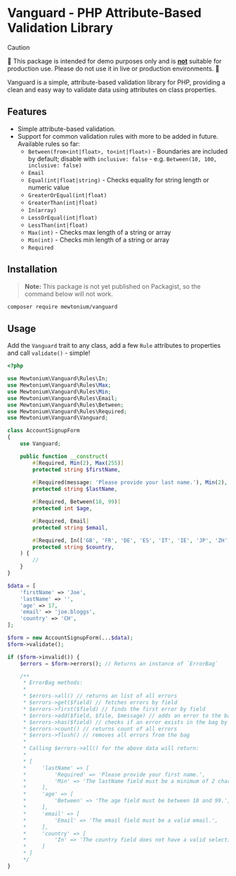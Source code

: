 # Vanguard - PHP Attribute-Based Validation Library

> [!CAUTION]
> 🛑 This package is intended for demo purposes only and is **<u>not</u>** suitable for production use. Please do not use it in live or production environments. 🛑

Vanguard is a simple, attribute-based validation library for PHP, providing a clean and easy way to validate data using attributes on class properties.

## Features

- Simple attribute-based validation.
- Support for common validation rules with more to be added in future. Available rules so far:
  - `Between(from<int|float>, to<int|float>)` - Boundaries are included by default; disable with `inclusive: false` - e.g. `Between(10, 100, inclusive: false)`
  - `Email`
  - `Equal(int|float|string)` - Checks equality for string length or numeric value
  - `GreaterOrEqual(int|float)`
  - `GreaterThan(int|float)`
  - `In(array)`
  - `LessOrEqual(int|float)`
  - `LessThan(int|float)`
  - `Max(int)` - Checks max length of a string or array
  - `Min(int)` - Checks min length of a string or array
  - `Required`

## Installation

> **Note:** This package is not yet published on Packagist, so the command below will not work.

```bash
composer require mewtonium/vanguard
```

## Usage

Add the `Vanguard` trait to any class, add a few `Rule` attributes to properties and call `validate()` - simple!

```php
<?php

use Mewtonium\Vanguard\Rules\In;
use Mewtonium\Vanguard\Rules\Max;
use Mewtonium\Vanguard\Rules\Min;
use Mewtonium\Vanguard\Rules\Email;
use Mewtonium\Vanguard\Rules\Between;
use Mewtonium\Vanguard\Rules\Required;
use Mewtonium\Vanguard\Vanguard;

class AccountSignupForm
{
    use Vanguard;

    public function __construct(
        #[Required, Min(2), Max(255)]
        protected string $firstName,
        
        #[Required(message: 'Please provide your last name.'), Min(2), Max(255)]
        protected string $lastName,

        #[Required, Between(18, 99)]
        protected int $age,

        #[Required, Email]
        protected string $email,

        #[Required, In(['GB', 'FR', 'DE', 'ES', 'IT', 'IE', 'JP', 'ZH'])]
        protected string $country,
    ) {
        //
    }
}

$data = [
    'firstName' => 'Joe',
    'lastName' => '',
    'age' => 17,
    'email' => 'joe.bloggs',
    'country' => 'CH',
];

$form = new AccountSignupForm(...$data);
$form->validate();

if ($form->invalid()) {
    $errors = $form->errors(); // Returns an instance of `ErrorBag`

    /**
     * ErrorBag methods:
     * 
     * $errors->all() // returns an list of all errors
     * $errors->get($field) // fetches errors by field
     * $errors->first($field) // finds the first error by field
     * $errors->add($field, $file, $message) // adds an error to the bag
     * $errors->has($field) // checks if an error exists in the bag by field
     * $errors->count() // returns count of all errors
     * $errors->flush() // removes all errors from the bag
     *
     * Calling $errors->all() for the above data will return:
     * 
     * [
     *     'lastName' => [
     *         'Required' => 'Please provide your first name.',
     *         'Min' => 'The lastName field must be a minimum of 2 characters long.',
     *     ],
     *     'age' => [
     *         'Between' => 'The age field must be between 18 and 99.',
     *     ],
     *     'email' => [
     *         'Email' => 'The email field must be a valid email.',
     *     ],
     *     'country' => [
     *         'In' => 'The country field does not have a valid selection.',
     *     ]
     * ]
     */
}
```


